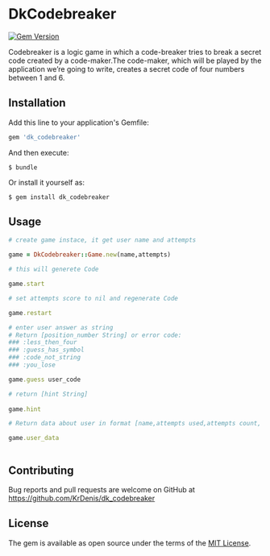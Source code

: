 # DkCodebreaker

[![Gem Version](https://badge.fury.io/rb/dk_codebreaker.svg)](https://badge.fury.io/rb/dk_codebreaker)

Codebreaker is a logic game in which a code-breaker tries to break a secret code created by a code-maker.The code-maker, which will be played by the application we’re going to write, creates a secret code of four numbers between 1 and 6.

## Installation

Add this line to your application's Gemfile:

```ruby
gem 'dk_codebreaker'
```

And then execute:

    $ bundle

Or install it yourself as:

    $ gem install dk_codebreaker

## Usage

```ruby
# create game instace, it get user name and attempts

game = DkCodebreaker::Game.new(name,attempts)

# this will generete Code

game.start

# set attempts score to nil and regenerate Code

game.restart

# enter user answer as string
# Return [position_number String] or error code:
### :less_then_four
### :guess_has_symbol
### :code_not_string
### :you_lose

game.guess user_code

# return [hint String]
 
game.hint

# Return data about user in format [name,attempts used,attempts count, date]

game.user_data



```

## Contributing

Bug reports and pull requests are welcome on GitHub at https://github.com/KrDenis/dk_codebreaker


## License

The gem is available as open source under the terms of the [MIT License](http://opensource.org/licenses/MIT).

